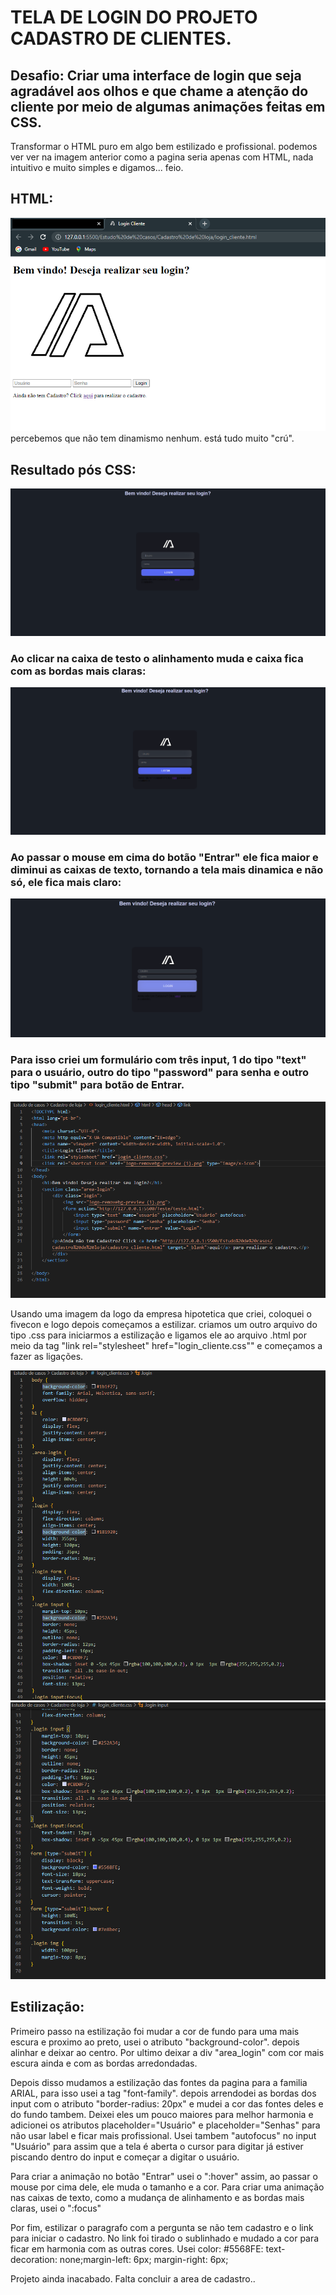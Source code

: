 <h1> TELA DE LOGIN DO PROJETO CADASTRO DE CLIENTES.</h1>
<h2> Desafio: Criar uma interface de login que seja agradável aos olhos e que chame a atenção do cliente por meio de algumas animações feitas em CSS.</h2>

<p>Transformar o HTML puro em algo bem estilizado e profissional. podemos ver ver na imagem anterior como a pagina seria apenas com HTML, nada intuitivo e muito simples e digamos... feio.</p>
<h2>HTML:</h2>
<img src="HTML puro.png">
percebemos que não tem dinamismo nenhum. está tudo muito "crú".
<h2>Resultado pós CSS:</h2>
<img src="tela css1.png">
<h3>Ao clicar na caixa de testo o alinhamento muda e caixa fica com as bordas mais claras:</h3>
<img src="tela css2.png">
<h3>Ao passar o mouse em cima do botão "Entrar" ele fica maior e diminui as caixas de texto, tornando a tela mais dinamica e não só, ele fica mais claro:</h3>
<img src="tela css3.png">
<h3>Para isso criei um formulário com três input, 1 do tipo "text" para o usuário, outro do tipo "password" para senha e outro tipo "submit" para botão de Entrar.</h3>
<img src="codigo html.png">
<p>Usando uma imagem da logo da empresa hipotetica que criei, coloquei o fivecon e logo depois começamos a estilizar. criamos um outro arquivo do tipo .css para iniciarmos a estilização e ligamos ele ao arquivo .html por meio da tag  "link rel="stylesheet" href="login_cliente.css"" e começamos a fazer as ligações.</p>
<img src="codigo css1.png">
<img src="codigo css2.png">
<h2>Estilização:</h2>
<p>Primeiro passo na estilização foi mudar a cor de fundo para uma mais escura e proximo ao preto, usei o atributo "background-color". depois alinhar e deixar ao centro. Por ultimo deixar a div "area_login" com cor mais escura ainda e com as bordas arredondadas.</p>
<p>Depois disso mudamos a estilização das fontes da pagina para a familia ARIAL, para isso usei a tag "font-family". depois arrendodei as bordas dos input com o atributo "border-radius: 20px" e mudei a cor das fontes deles e do fundo tambem. Deixei eles um pouco maiores para melhor harmonia e adicionei os atributos placeholder="Usuário" e placeholder="Senhas" para não usar label e ficar mais profissional. Usei tambem "autofocus" no input "Usuário" para assim que a tela é aberta o cursor para digitar já estiver piscando dentro do input e começar a digitar o usuário.</p>
<p>Para criar a animação no botão "Entrar" usei o ":hover" assim, ao passar o mouse por cima dele, ele muda o tamanho e a cor. Para criar uma animação nas caixas de texto, como a mudança de alinhamento e as bordas mais claras, usei o ":focus" </p>
<p>Por fim, estilizar o paragrafo com a pergunta se não tem cadastro e o link para iniciar o cadastro.
No link foi tirado o sublinhado e mudado a cor para ficar em harmonia com as outras cores.
Usei color: #5568FE: text-decoration: none;margin-left: 6px;  margin-right: 6px;</p>
<p>Projeto ainda inacabado. Falta concluir a area de cadastro..</p>